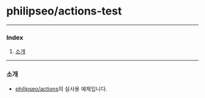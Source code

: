 # philipseo/actions-test

---

### Index

1. [소개](#소개)

---

### 소개

- [philipseo/actions](https://github.com/philipseo/actions)의 실사용 예제입니다.